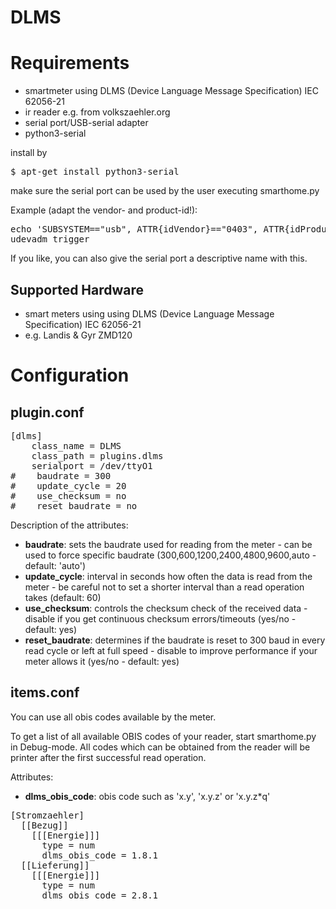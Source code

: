 # DLMS

# Requirements

* smartmeter using DLMS (Device Language Message Specification) IEC 62056-21
* ir reader e.g. from volkszaehler.org
* serial port/USB-serial adapter
* python3-serial

install by
<pre>
$ apt-get install python3-serial
</pre>

make sure the serial port can be used by the user executing smarthome.py

Example (adapt the vendor- and product-id!):
<pre>
echo 'SUBSYSTEM=="usb", ATTR{idVendor}=="0403", ATTR{idProduct}=="6010", MODE="666"' > /etc/udev/rules.d/99-smartmeter.rules
udevadm trigger
</pre>

If you like, you can also give the serial port a descriptive name with this.

## Supported Hardware

* smart meters using using DLMS (Device Language Message Specification) IEC 62056-21
* e.g. Landis & Gyr ZMD120

# Configuration

## plugin.conf

<pre>
[dlms]
    class_name = DLMS
    class_path = plugins.dlms
    serialport = /dev/ttyO1
#    baudrate = 300
#    update_cycle = 20
#    use_checksum = no
#    reset_baudrate = no
</pre>

Description of the attributes:

* __baudrate__: sets the baudrate used for reading from the meter - can be used to force specific baudrate (300,600,1200,2400,4800,9600,auto - default: 'auto')
* __update_cycle__: interval in seconds how often the data is read from the meter - be careful not to set a shorter interval than a read operation takes (default: 60)
* __use_checksum__: controls the checksum check of the received data - disable if you get continuous checksum errors/timeouts (yes/no - default: yes)
* __reset_baudrate__: determines if the baudrate is reset to 300 baud in every read cycle or left at full speed - disable to improve performance if your meter allows it (yes/no - default: yes)

## items.conf

You can use all obis codes available by the meter.

To get a list of all available OBIS codes of your reader, start smarthome.py in Debug-mode. All codes which can be obtained from the reader will be printer after the first successful read operation.

Attributes:
* __dlms_obis_code__: obis code such as 'x.y', 'x.y.z' or 'x.y.z*q'
 
<pre>
[Stromzaehler]
  [[Bezug]]
    [[[Energie]]]
      type = num
      dlms_obis_code = 1.8.1
  [[Lieferung]]
    [[[Energie]]]
      type = num
      dlms_obis_code = 2.8.1
</pre>
